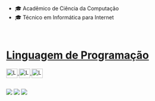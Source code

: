 - 🎓 Acadêmico de Ciência da Computação
- 🎓 Técnico em Informática para Internet

<div>
  <a href="https://github.com/Lucas31102003">
</div>
  
  <div style="display: inline_block"><br>
    <h1>Linguagem de Programação </h1>
    <img align="center" alt="Lucas.Js" height="25" width="30" src="https://cdn.jsdelivr.net/gh/devicons/devicon/icons/html5/html5-original.svg">
    <img align="center" alt="Lucas.Js" height="25" width="30" src="https://cdn.jsdelivr.net/gh/devicons/devicon/icons/css3/css3-original.svg">
    <img align="center" alt="Lucas.Js" height="25" width="30" src="https://cdn.jsdelivr.net/gh/devicons/devicon/icons/javascript/javascript-original.svg">

  </div>

  ##
  
  <div>
    <a href=""><img src="https://img.shields.io/badge/Gmail-D14836?style=for-the-badge&logo=gmail&logoColor=white" target="blank"></a>
    <a href="" target="blank"><img src="https://img.shields.io/badge/LinkedIn-0077B5?style=for-the-badge&logo=linkedin&logoColor=white" target="blank"></a>
    <a href="" target="blank"><img src="https://img.shields.io/badge/Instagram-E4405F?style=for-the-badge&logo=instagram&logoColor=white" target="blank"></a>
  </div>
    

